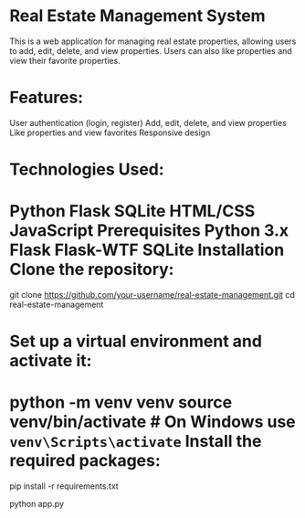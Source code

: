 Real Estate Management System
===========================================================
This is a web application for managing real estate properties, allowing users to add, edit, delete, and view properties. Users can also like properties and view their favorite properties.

Features:
===========================================================
User authentication (login, register)
Add, edit, delete, and view properties
Like properties and view favorites
Responsive design

Technologies Used:
========================================================
Python
Flask
SQLite
HTML/CSS
JavaScript
Prerequisites
Python 3.x
Flask
Flask-WTF
SQLite
Installation
Clone the repository:
=======================================================
git clone https://github.com/your-username/real-estate-management.git
cd real-estate-management

Set up a virtual environment and activate it:
===========================================================
python -m venv venv
source venv/bin/activate   # On Windows use `venv\Scripts\activate`
Install the required packages:
===========================================================
pip install -r requirements.txt

python app.py
